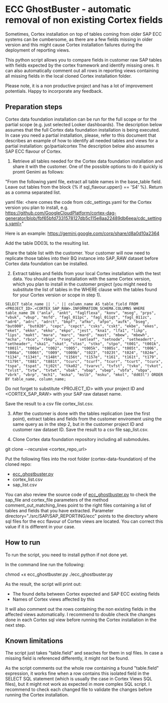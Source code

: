 # ECC GhostBuster - automatic removal of non existing Cortex fields

Sometimes, Cortex installation on top of tables coming from older SAP ECC systems can be cumbersome, as there are a few fields missing in older version and this might cause Cortex installation failures during the deployment of reporting views.

This python script allows you to compare fields in customer raw SAP tables with fields expected by the cortex framework and identify missing ones. It can also automatically comment out all rows in reporting views containing all missing fields in the local cloned Cortex installation folder. 

Please note, it is a non productive project and has a lot of improvement potentials. Happy to incorporate any feedback.

## Preparation steps

Cortex data foundation installation can be run for the full scope or for the partial scope (e.g. just selected Looker dashboards). The description below assumes that the full Cortex data foundation installation is being executed. In case you need a partial installation, please, refer to this document that describes an example of how to identify all needed tables and views for a partial installation: go/partialcortex
The description below also assumes SAP ECC flavour of Cortex. 

1. Retrieve all tables needed for the Cortex data foundation installation and share it with the customer. One of the possible options to do it quickly is promt Genimi as follows:

"From the following yaml file, extract all table names in the base_table field. Leave out tables from the block {% if sql_flavour.upper() == 'S4' %}. Return as a comma separated list.

yaml file:
<here comes the code from cdc_settings.yaml for the Cortex version you plan to install, e.g. https://github.com/GoogleCloudPlatform/cortex-dag-generator/blob/fbf65bfd7331578127db5c115e8aa22489db6eea/cdc_settings.yaml>"


Here is an example: https://gemini.google.com/corp/share/d8a0d10a2364

Add the table DD03L to the resulting list.

Share the table list with the customer. Your customer will now need to replicate those tables into their BQ instance into SAP_RAW dataset before Cortex data foundation can be installed.

2. Extract tables and fields from your local Cortex installation with the test data. You should use the installation with the same Cortex version, which you plan to install in the customer project (you might need to substitute the list of tables in the WHERE clause with the tables found for your Cortex version or scope in step 1).

`SELECT table_name || '.' || column_name AS table_field
FROM <PROJECT_ID>.<CORTEX_SAP_RAW>.INFORMATION_SCHEMA.COLUMNS
WHERE table_name IN ("anla", "ankt", "faglflexa", "konv", "mseg", "prps", "vbuk", "vbup", "msfd", "fagl_011pc", "fagl_011qt", "fagl_011zc", "adr6", "adrc", "adrct", "bkpf", "afko", "afpo", "aufk", "bseg", "but000", "but020", "cepc", "cepct", "csks", "cskt", "ekbe", "ekes", "eket", "ekkn", "ekko", "ekpo", "jest", "kna1", "lfa1", "likp", "lips", "makt", "mara", "marc", "mard", "mast", "mbew", "mbewh", "mcha", "rbco", "rbkp", "rseg", "setleaf", "setnode", "setheadert", "setheader", "ska1", "skat", "stas", "stko", "stpo", "t001", "t001k", "t001l", "t001w", "t002", "t005", "t005k", "t005s", "t005t", "t006", "t006a", "t006t", "t009", "t009b", "t023", "t023t", "t024", "t024e", "t134", "t134t", "t148t", "t156t", "t157e", "t161", "t161t", "t179", "t179t", "t881", "t881t", "tcurc", "tcurf", "tcurr", "tcurt", "tcurx", "tspa", "tspat", "tj02t", "tka02", "tvarvc", "tvfst", "tvko", "tvkot", "tvlst", "tvtw", "tvtwt", "vbak", "vbap", "vbep", "vbfa", "vbpa", "vbrk", "vbrp", "mch1", "mska", "mslb", "msku", "mkol", "dd03l")
ORDER BY table_name, column_name;`

Do not forget to substitute <PROJECT_ID> with your project ID and <CORTEX_SAP_RAW> with your SAP raw dataset name.

Save the result to a csv file cortex_list.csv.

3. After the customer is done with the tables replication (see the first point), extract tables and fields from the customer enviroment using the same query as in the step 2, but in the customer project ID and customer raw dataset ID. Save the result to a csv file sap_list.csv.

4. Clone Cortex data foundation repository including all submodules. 

git clone --recursive <cortex_repo_url>

Put the following files into the root folder (cortex-data-foundation) of the cloned repo:
- [ecc_ghostbuster.py](https://gitlab.com/ekakruse/ecc_ghostbuster/-/blob/main/ecc_ghostbuster.py?ref_type=heads) 
- cortex_list.csv
- sap_list.csv

You can also review the source code of [ecc_ghostbuster.py](https://gitlab.com/ekakruse/ecc_ghostbuster/-/blob/main/ecc_ghostbuster.py?ref_type=heads) to check the sap_file and cortex_file parameters of the method comment_out_matching_lines  point to the right files containing a list of tables and fields that you have extracted. Parameter directory="./src/SAP/SAP_REPORTING/ecc" points to the directory where sql files for the ecc flavour of Cortex views are located. You can correct this value if it is different in your case.

## How to run

To run the script, you need to install python if not done yet.

In the command line run the following:

chmod +x ecc_ghostbuster.py
./ecc_ghostbuster.py 

As the result, the script will print out:
- The found delta between Cortex expected and SAP ECC existing fields
- Names of Cortex views affected by this 

It will also comment out the rows containing the non existing fields in the affected views automatically.
I recommend to double check the changes done in each Cortex sql view before running the Cortex installation in the next step.

## Known limitations

The script just takes "table.field" and seaches for them in sql files. In case a missing field is referenced differently, it might not be found. 

As the script comments out the whole row containing a found "table.field" expression, it works fine when a row contains this isolated field in the SELECT SQL statement (which is usually the case in Cortex Views SQL files), but it might not work as expected in more complex SQL script. I recommend to check each changed file to validate the changes before running the Cortex installation.
